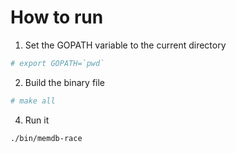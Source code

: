 How to run
==========

1. Set the GOPATH variable to the current directory
```bash
# export GOPATH=`pwd`
```

2. Build the binary file
```bash
# make all
```

4. Run it

```bash
./bin/memdb-race
```
